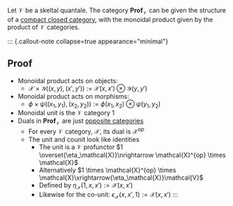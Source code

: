 Let $\mathcal{V}$ be a skeltal quantale. The category 
$\mathbf{Prof}_\mathcal{V}$ can be given the structure of a 
[compact closed category](/docs/math/defs/ccsmc.qmd), with the monoidal 
product given by the product of $\mathcal{V}$ categories.

::: {.callout-note collapse=true appearance="minimal"}
## Proof

- Monoidal product acts on objects:
    - $\mathcal{X} \times \mathcal{Y}((x,y),(x',y'))$ := $\mathcal{X}(x,x') \otimes \mathcal{Y}(y,y')$
- Monoidal product acts on morphisms:
    - $\phi \times \psi((x_1,y_1),(x_2,y_2))$ := 
      $\phi(x_1,x_2)\otimes\psi(y_1,y_2)$
- Monoidal unit is the $\mathcal{V}$ category $1$
- Duals in $\mathbf{Prof}_\mathcal{V}$ are just 
  [opposite categories](/docs/math/exercises/sketches_2_73.qmd)
    - For every $\mathcal{V}$ category, $\mathcal{X}$, its dual is 
      $\mathcal{X}^{op}$
    - The unit and counit look like identities
        - The unit is a $\mathcal{V}$ profunctor
          $1 \overset{\eta_\mathcal{X}}\nrightarrow \mathcal{X}^{op} \times \mathcal{X}$
        - Alternatively $1 \times \mathcal{X}^{op} \times \mathcal{X}\xrightarrow{\eta_\mathcal{X}}\mathcal{V}$
        - Defined by $\eta_\mathcal{X}(1,x,x'):=\mathcal{X}(x,x')$
        - Likewise for the co-unit: $\epsilon_\mathcal{X}(x,x',1):=\mathcal{X}(x,x')$
:::
